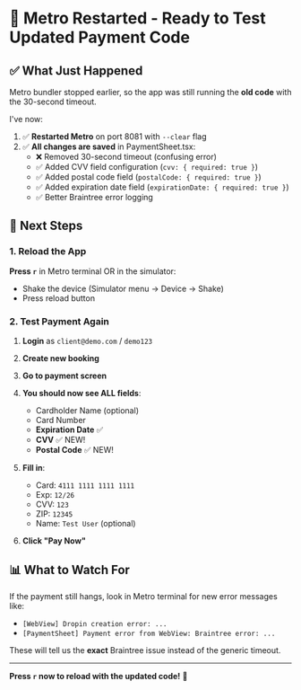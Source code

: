 # 🚀 Metro Restarted - Ready to Test Updated Payment Code

## ✅ What Just Happened

Metro bundler stopped earlier, so the app was still running the **old code** with the 30-second timeout.

I've now:
1. ✅ **Restarted Metro** on port 8081 with `--clear` flag
2. ✅ **All changes are saved** in PaymentSheet.tsx:
   - ❌ Removed 30-second timeout (confusing error)
   - ✅ Added CVV field configuration (`cvv: { required: true }`)
   - ✅ Added postal code field (`postalCode: { required: true }`)
   - ✅ Added expiration date field (`expirationDate: { required: true }`)
   - ✅ Better Braintree error logging

## 🎯 Next Steps

### 1. Reload the App
**Press `r`** in Metro terminal OR in the simulator:
- Shake the device (Simulator menu → Device → Shake)
- Press reload button

### 2. Test Payment Again
1. **Login** as `client@demo.com` / `demo123`
2. **Create new booking**
3. **Go to payment screen**
4. **You should now see ALL fields**:
   - Cardholder Name (optional)
   - Card Number
   - **Expiration Date** ✅
   - **CVV** ✅ NEW!
   - **Postal Code** ✅ NEW!

5. **Fill in**:
   - Card: `4111 1111 1111 1111`
   - Exp: `12/26`
   - CVV: `123`
   - ZIP: `12345`
   - Name: `Test User` (optional)

6. **Click "Pay Now"**

## 📊 What to Watch For

If the payment still hangs, look in Metro terminal for new error messages like:
- `[WebView] Dropin creation error: ...`
- `[PaymentSheet] Payment error from WebView: Braintree error: ...`

These will tell us the **exact** Braintree issue instead of the generic timeout.

---

**Press `r` now to reload with the updated code!** 🎉

